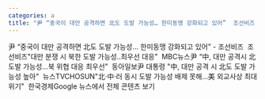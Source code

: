 ```yaml
---
categories: a
title: "尹 “중국이 대만 공격하면 北도 도발 가능성… 한미동맹 강화되고 있어”  조선비즈  조선비즈"
---
```

尹 “중국이 대만 공격하면 北도 도발 가능성… 한미동맹 강화되고 있어” - 조선비즈&nbsp;&nbsp;조선비즈"대만 분쟁 시 북한 도발 가능성‥최우선 대응"&nbsp;&nbsp;MBC뉴스尹 “中, 대만 공격시 北 도발 가능성…북 위협 대응 최우선”&nbsp;&nbsp;동아일보尹 대통령 "中, 대만 공격 시 北도 도발 가능성 높아"&nbsp;&nbsp;뉴스TVCHOSUN"北·中·러 동시 도발 가능성 배제 못해…美 외교사상 최대 위기"&nbsp;&nbsp;한국경제Google 뉴스에서 전체 콘텐츠 보기